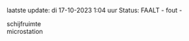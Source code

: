 laatste update: 
di 17-10-2023  1:04   uur 
Status: FAALT - fout - 
<div class="service R">schijfruimte</div><div class="service Y">microstation</div>